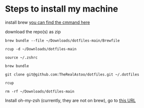 # Steps to install my machine

install brew [you can find the cmmand here](https://brew.sh/)

download the repo(s) as zip

```shell
brew bundle --file ~/Downloads/dotfiles-main/Brewfile
```

```shell
rcup -d ~/Downloads/dotfiles-main
```

```shell
source ~/.zshrc
```

```shell
brew bundle
```

```shell
git clone git@github.com:TheRealAstoo/dotfiles.git ~/.dotfiles
```

```shell
rcup
```

```shell
rm -rf ~/Downloads/dotfiles-main
```

Install oh-my-zsh (currently, they are not on brew), go to [this URL](https://github.com/ohmyzsh/ohmyzsh)
